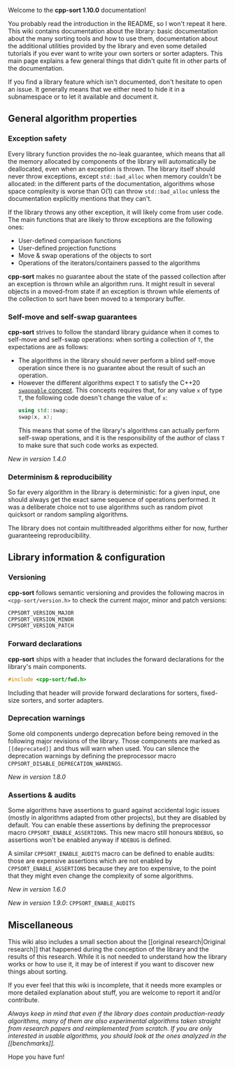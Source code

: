 Welcome to the **cpp-sort 1.10.0** documentation!

You probably read the introduction in the README, so I won't repeat it here. This wiki contains documentation about the library: basic documentation about the many sorting tools and how to use them, documentation about the additional utilities provided by the library and even some detailed tutorials if you ever want to write your own sorters or sorter adapters. This main page explains a few general things that didn't quite fit in other parts of the documentation.

If you find a library feature which isn't documented, don't hesitate to open an issue. It generally means that we either need to hide it in a subnamespace or to let it available and document it.

## General algorithm properties

### Exception safety

Every library function provides the no-leak guarantee, which means that all the memory allocated by components of the library will automatically be deallocated, even when an exception is thrown. The library itself should never throw exceptions, except `std::bad_alloc` when memory couldn't be allocated: in the different parts of the documentation, algorithms whose space complexity is worse than O(1) can throw `std::bad_alloc` unless the documentation explicitly mentions that they can't.

If the library throws any other exception, it will likely come from user code. The main functions that are likely to throw exceptions are the following ones:
* User-defined comparison functions
* User-defined projection functions
* Move & swap operations of the objects to sort
* Operations of the iterators/containers passed to the algorithms

**cpp-sort** makes no guarantee about the state of the passed collection after an exception is thrown while an algorithm runs. It might result in several objects in a moved-from state if an exception is thrown while elements of the collection to sort have been moved to a temporary buffer.

### Self-move and self-swap guarantees

**cpp-sort** strives to follow the standard library guidance when it comes to self-move and self-swap operations: when sorting a collection of `T`, the expectations are as follows:
* The algorithms in the library should never perform a blind self-move operation since there is no guarantee about the result of such an operation.
* However the different algorithms expect `T` to satisfy the C++20 [`swappable` concept][swappable]. This concepts requires that, for any value `x` of type `T`, the following code doesn't change the value of `x`:
    ```cpp
    using std::swap;
    swap(x, x);
    ```
    This means that some of the library's algorithms can actually perform self-swap operations, and it is the responsibility of the author of class `T` to make sure that such code works as expected.

*New in version 1.4.0*

### Determinism & reproducibility

So far every algorithm in the library is deterministic: for a given input, one should always get the exact same sequence of operations performed. It was a deliberate choice not to use algorithms such as random pivot quicksort or random sampling algorithms.

The library does not contain multithreaded algorithms either for now, further guaranteeing reproducibility.

## Library information & configuration

### Versioning

**cpp-sort** follows semantic versioning and provides the following macros in `<cpp-sort/version.h>` to check the current major, minor and patch versions:

```cpp
CPPSORT_VERSION_MAJOR
CPPSORT_VERSION_MINOR
CPPSORT_VERSION_PATCH
```

### Forward declarations

**cpp-sort** ships with a header that includes the forward declarations for the library's main components.

```cpp
#include <cpp-sort/fwd.h>
```

Including that header will provide forward declarations for sorters, fixed-size sorters, and sorter adapters.

### Deprecation warnings

Some old components undergo deprecation before being removed in the following major revisions of the library. Those components are marked as `[[deprecated]]` and thus will warn when used. You can silence the deprecation warnings by defining the preprocessor macro `CPPSORT_DISABLE_DEPRECATION_WARNINGS`.

*New in version 1.8.0*

### Assertions & audits

Some algorithms have assertions to guard against accidental logic issues (mostly in algorithms adapted from other projects), but they are disabled by default. You can enable these assertions by defining the preprocessor macro `CPPSORT_ENABLE_ASSERTIONS`. This new macro still honours `NDEBUG`, so assertions won't be enabled anyway if `NDEBUG` is defined.

A similar `CPPSORT_ENABLE_AUDITS` macro can be defined to enable audits: those are expensive assertions which are not enabled by `CPPSORT_ENABLE_ASSERTIONS` because they are too expensive, to the point that they might even change the complexity of some algorithms.

*New in version 1.6.0*

*New in version 1.9.0*: `CPPSORT_ENABLE_AUDITS`

## Miscellaneous

This wiki also includes a small section about the [[original research|Original research]] that happened during the conception of the library and the results of this research. While it is not needed to understand how the library works or how to use it, it may be of interest if you want to discover new things about sorting.

If you ever feel that this wiki is incomplete, that it needs more examples or more detailed explanation about stuff, you are welcome to report it and/or contribute.

*Always keep in mind that even if the library does contain production-ready algorithms, many of them are also experimental algorithms taken straight from research papers and reimplemented from scratch. If you are only interested in usable algorithms, you should look at the ones analyzed in the [[benchmarks]].*

Hope you have fun!

  [swappable]: https://en.cppreference.com/w/cpp/concepts/swappable

